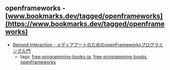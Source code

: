 openframeworks - [www.bookmarks.dev/tagged/openframeworks](https://www.bookmarks.dev/tagged/openframeworks)
---
* [Beyond Interaction - メディアアートのためのopenFrameworksプログラミング入門](http://download.bnn.co.jp/download/beyond_interaction/BNN_BeyondInteraction.pdf)
    * tags: [free-programming-books-ja](../tags/free-programming-books-ja.md), [free-programming-books](../tags/free-programming-books.md), [openframeworks](../tags/openframeworks.md)
